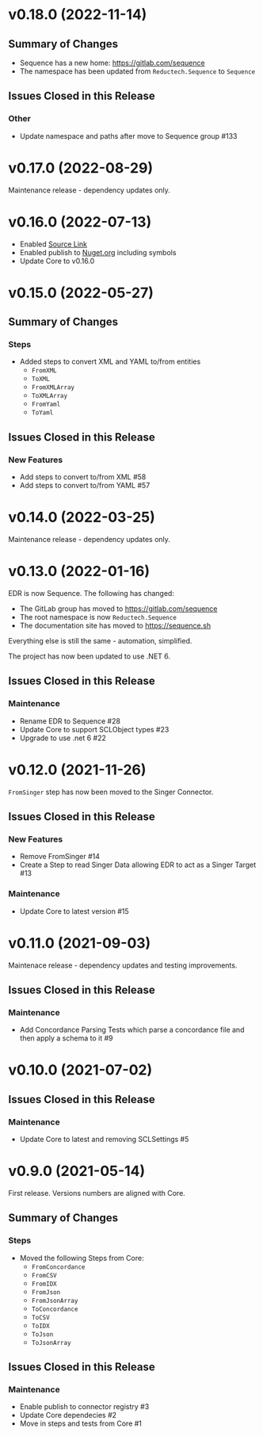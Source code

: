 # v0.18.0 (2022-11-14)

## Summary of Changes

- Sequence has a new home: https://gitlab.com/sequence
- The namespace has been updated from `Reductech.Sequence` to `Sequence`

## Issues Closed in this Release

### Other

- Update namespace and paths after move to Sequence group #133

# v0.17.0 (2022-08-29)

Maintenance release - dependency updates only.

# v0.16.0 (2022-07-13)

- Enabled [Source Link](https://docs.microsoft.com/en-us/dotnet/standard/library-guidance/sourcelink)
- Enabled publish to [Nuget.org](https://www.nuget.org) including symbols
- Update Core to v0.16.0

# v0.15.0 (2022-05-27)

## Summary of Changes

### Steps

- Added steps to convert XML and YAML to/from entities
  - `FromXML`
  - `ToXML`
  - `FromXMLArray`
  - `ToXMLArray`
  - `FromYaml`
  - `ToYaml`

## Issues Closed in this Release

### New Features

- Add steps to convert to/from XML #58
- Add steps to convert to/from YAML #57

# v0.14.0 (2022-03-25)

Maintenance release - dependency updates only.

# v0.13.0 (2022-01-16)

EDR is now Sequence. The following has changed:

- The GitLab group has moved to https://gitlab.com/sequence
- The root namespace is now `Reductech.Sequence`
- The documentation site has moved to https://sequence.sh

Everything else is still the same - automation, simplified.

The project has now been updated to use .NET 6.

## Issues Closed in this Release

### Maintenance

- Rename EDR to Sequence #28
- Update Core to support SCLObject types #23
- Upgrade to use .net 6 #22

# v0.12.0 (2021-11-26)

`FromSinger` step has now been moved to the Singer Connector.

## Issues Closed in this Release

### New Features

- Remove FromSinger #14
- Create a Step to read Singer Data allowing EDR to act as a Singer Target #13

### Maintenance

- Update Core to latest version #15

# v0.11.0 (2021-09-03)

Maintenace release - dependency updates and testing improvements.

## Issues Closed in this Release

### Maintenance

- Add Concordance Parsing Tests which parse a concordance file and then apply a schema to it #9

# v0.10.0 (2021-07-02)

## Issues Closed in this Release

### Maintenance

- Update Core to latest and removing SCLSettings #5

# v0.9.0 (2021-05-14)

First release. Versions numbers are aligned with Core.

## Summary of Changes

### Steps

- Moved the following Steps from Core:
  - `FromConcordance`
  - `FromCSV`
  - `FromIDX`
  - `FromJson`
  - `FromJsonArray`
  - `ToConcordance`
  - `ToCSV`
  - `ToIDX`
  - `ToJson`
  - `ToJsonArray`

## Issues Closed in this Release

### Maintenance

- Enable publish to connector registry #3
- Update Core dependecies #2
- Move in steps and tests from Core #1

